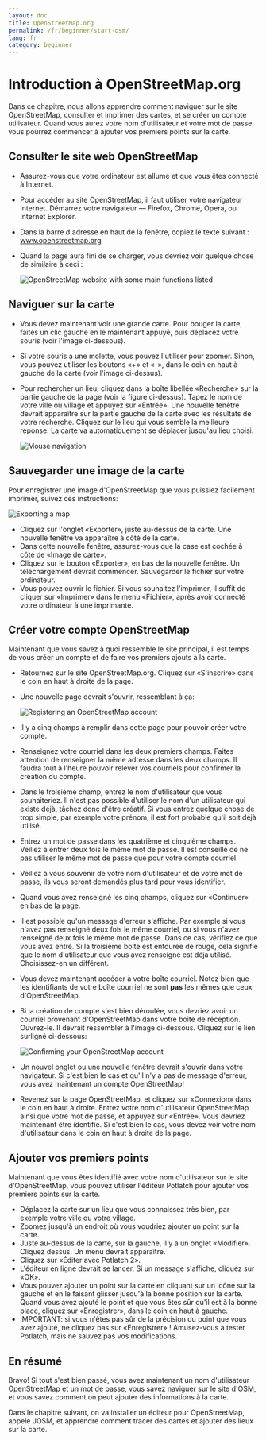 ```yaml
---
layout: doc
title: OpenStreetMap.org
permalink: /fr/beginner/start-osm/
lang: fr
category: beginner
---
```


Introduction à OpenStreetMap.org
================================

Dans ce chapitre, nous allons apprendre comment naviguer sur le site
OpenStreetMap, consulter et imprimer des cartes, et se créer un compte
utilisateur. Quand vous aurez votre nom d'utilisateur et votre mot de passe,
vous pourrez commencer à ajouter vos premiers points sur la carte.

Consulter le site web OpenStreetMap 
-----------------------------------

-   Assurez-vous que votre ordinateur est allumé et que vous êtes 
    connecté à Internet.
-   Pour accéder au site OpenStreetMap, il faut utiliser votre navigateur 
    Internet. Démarrez votre navigateur — Firefox, Chrome, Opera, ou Internet
    Explorer.
-   Dans la barre d'adresse en haut de la fenêtre, copiez le texte suivant :
    www.openstreetmap.org
-   Quand la page aura fini de se charger, vous devriez voir quelque chose de 
    similaire à ceci :

    ![OpenStreetMap website with some main functions listed][]

Naviguer sur la carte
---------------------

-   Vous devez maintenant voir une grande carte. Pour bouger la carte, faites un
    clic gauche en le maintenant appuyé, puis déplacez votre souris (voir 
    l'image ci-dessous).
-   Si votre souris a une molette, vous pouvez l'utiliser pour zoomer. Sinon,
    vous pouvez utiliser les boutons «+» et «-», dans le coin en haut à gauche
    de la carte (voir l'image ci-dessus).
-   Pour rechercher un lieu, cliquez dans la boîte libellée «Recherche» sur la
    partie gauche de la page (voir la figure ci-dessus). Tapez le nom de votre
    ville ou village et appuyez sur «Entrée». Une nouvelle fenêtre devrait
    apparaître sur la partie gauche de la carte avec les résultats de votre
    recherche. Cliquez sur le lieu qui vous semble la meilleure réponse. La
    carte va automatiquement se déplacer jusqu'au lieu choisi.

    ![Mouse navigation][]

Sauvegarder une image de la carte
---------------------------------

Pour enregistrer une image d'OpenStreetMap que vous puissiez facilement
imprimer, suivez ces instructions:

![Exporting a map][]

-   Cliquez sur l'onglet «Exporter», juste au-dessus de la carte. Une nouvelle
    fenêtre va apparaître à côté de la carte.
-   Dans cette nouvelle fenêtre, assurez-vous que la case est cochée à côté de
    «Image de carte».
-   Cliquez sur le bouton «Exporter», en bas de la nouvelle fenêtre. Un
    téléchargement devrait commencer. Sauvegarder le fichier sur votre
    ordinateur.
-   Vous pouvez ouvrir le fichier. Si vous souhaitez l'imprimer, il suffit de
    cliquer sur «Imprimer» dans le menu «Fichier», après avoir connecté votre
    ordinateur à une imprimante.

Créer votre compte OpenStreetMap
--------------------------------

Maintenant que vous savez à quoi ressemble le site principal, il est temps de
vous créer un compte et de faire vos premiers ajouts à la carte.

-   Retournez sur le site OpenStreetMap.org. Cliquez sur «S'inscrire» dans le
    coin en haut à droite de la page.
-   Une nouvelle page devrait s'ouvrir, ressemblant à ça:

    ![Registering an OpenStreetMap account][]

-   Il y a cinq champs à remplir dans cette page pour pouvoir créer votre
    compte.
-   Renseignez votre courriel dans les deux premiers champs. Faites attention de
    renseigner la même adresse dans les deux champs. Il faudra tout à l'heure
    pouvoir relever vos courriels pour confirmer la création du compte.
-   Dans le troisième champ, entrez le nom d'utilisateur que vous souhaiteriez.
    Il n'est pas possible d'utiliser le nom d'un utilisateur qui existe déjà,
    tâchez donc d'être créatif. Si vous entrez quelque chose de trop simple,
    par exemple votre prénom, il est fort probable qu'il soit déjà utilisé.
-   Entrez un mot de passe dans les quatrième et cinquième champs. Veillez à
    entrer deux fois le même mot de passe. Il est conseillé de ne pas utiliser
    le même mot de passe que pour votre compte courriel.
-   Veillez à vous souvenir de votre nom d'utilisateur et de votre mot de passe,
    ils vous seront demandés plus tard pour vous identifier.
-   Quand vous avez renseigné les cinq champs, cliquez sur «Continuer» en bas de
    la page.
-   Il est possible qu'un message d'erreur s'affiche. Par exemple si vous n'avez
    pas renseigné deux fois le même courriel, ou si vous n'avez renseigné deux
    fois le même mot de passe. Dans ce cas, vérifiez ce que vous avez entré. Si
    la troisième boîte est entourée de rouge, cela signifie que le nom
    d'utilisateur que vous avez renseigné est déjà utilisé. Choisissez-en un
    différent.
-   Vous devez maintenant accéder à votre boîte courriel. Notez bien que les
    identifiants de votre boîte courriel ne sont __pas__ les mêmes que ceux
    d'OpenStreetMap.
-   Si la création de compte s'est bien déroulée, vous devriez avoir un courriel
    provenant d'OpenStreetMap dans votre boîte de réception. Ouvrez-le. Il
    devrait ressembler à l'image ci-dessous. Cliquez sur le lien surligné
    ci-dessous:

    ![Confirming your OpenStreetMap account][]

-   Un nouvel onglet ou une nouvelle fenêtre devrait s'ouvrir dans votre
    navigateur. Si c'est bien le cas et qu'il n'y a pas de message d'erreur,
    vous avez maintenant un compte OpenStreetMap!
-   Revenez sur la page OpenStreetMap, et cliquez sur «Connexion» dans le coin
    en haut à droite. Entrez votre nom d'utilisateur OpenStreetMap ainsi que
    votre mot de passe, et appuyez sur «Entrée». Vous devriez maintenant être
    identifié. Si c'est bien le cas, vous devez voir votre nom d'utilisateur
    dans le coin en haut à droite de la page.

Ajouter vos premiers points
---------------------------

Maintenant que vous êtes identifié avec votre nom d'utilisateur sur le site
d'OpenStreetMap, vous pouvez utiliser l'éditeur Potlatch pour ajouter vos
premiers points sur la carte.

-   Déplacez la carte sur un lieu que vous connaissez très bien, par exemple
    votre ville ou votre village.
-   Zoomez jusqu'à un endroit où vous voudriez ajouter un point sur la carte.
-   Juste au-dessus de la carte, sur la gauche, il y a un onglet «Modifier».
    Cliquez dessus. Un menu devrait apparaître.
-   Cliquez sur «Éditer avec Potlatch 2».
-   L'éditeur en ligne devrait se lancer. Si un message s'affiche, cliquez sur
    «OK».
-   Vous pouvez ajouter un point sur la carte en cliquant sur un icône sur la
    gauche et en le faisant glisser jusqu'à la bonne position sur la carte.
    Quand vous avez ajouté le point et que vous êtes sûr qu'il est à la bonne
    place, cliquez sur «Enregistrer», dans le coin en haut à gauche.
-   IMPORTANT: si vous n'êtes pas sûr de la précision du point que vous avez
    ajouté, ne cliquez pas sur «Enregistrer» ! Amusez-vous à tester Potlatch,
    mais ne sauvez pas vos modifications.

En résumé
---------

Bravo! Si tout s'est bien passé, vous avez maintenant un nom d'utilisateur 
OpenStreetMap et un mot de passe, vous savez naviguer sur le site d'OSM, et
vous savez comment on peut ajouter des informations à la carte.

Dans le chapitre suivant, on va installer un éditeur pour OpenStreetMap, appelé
JOSM, et apprendre comment tracer des cartes et ajouter des lieux sur la carte.

[OpenStreetMap website with some main functions listed]: {{site.baseurl}}/images/start_osm_website_en.png
[Mouse navigation]: {{site.baseurl}}/images/start_mouse_en.png
[Exporting a map]: {{site.baseurl}}/images/start_export_en.png
[Registering an OpenStreetMap account]: {{site.baseurl}}/images/start_register_en.png
[Confirming your OpenStreetMap account]: {{site.baseurl}}/images/start_confirm_en.png
